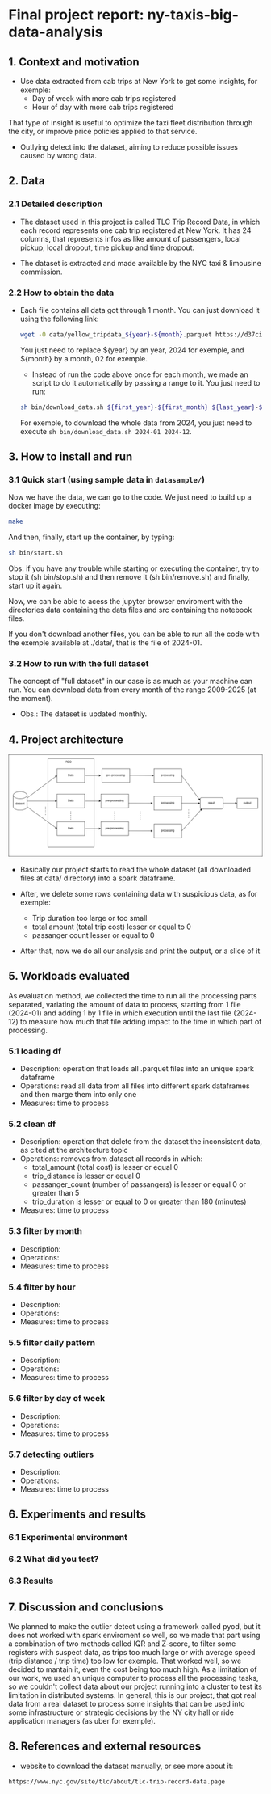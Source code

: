 # Final project report: ny-taxis-big-data-analysis

## 1. Context and motivation

- Use data extracted from cab trips at New York to get some insights, for exemple:
  - Day of week with more cab trips registered
  - Hour of day with more cab trips registered

That type of insight is useful to optimize the taxi fleet distribution through the city, or improve price policies applied to that service.

- Outlying detect into the dataset, aiming to reduce possible issues caused by wrong data.

## 2. Data

### 2.1 Detailed description

- The dataset used in this project is called TLC Trip Record Data, in which each record represents one cab trip registered at New York. It has 24 columns, that represents infos as like amount of passengers, local pickup, local dropout, time pickup and time dropout.

- The dataset is extracted and made available by the NYC taxi & limousine commission.

### 2.2 How to obtain the data

- Each file contains all data got through 1 month. You can just download it using the following link:

  ```sh
  wget -O data/yellow_tripdata_${year}-${month}.parquet https://d37ci6vzurychx.cloudfront.net/trip-data/yellow_tripdata_${year}-${month}.parquet
  ```

  You just need to replace ${year} by an year, 2024 for exemple, and ${month} by a month, 02 for exemple.

  - Instead of run the code above once for each month, we made an script to do it automatically by passing a range to it. You just need to run:

  ```sh
  sh bin/download_data.sh ${first_year}-${first_month} ${last_year}-${last_month}
  ```

  For exemple, to download the whole data from 2024, you just need to execute `sh bin/download_data.sh 2024-01 2024-12`.

## 3. How to install and run

### 3.1 Quick start (using sample data in `datasample/`)

Now we have the data, we can go to the code. We just need to build up a docker image by executing:

```sh
make
```

And then, finally, start up the container, by typing:

```sh
sh bin/start.sh
```

Obs: if you have any trouble while starting or executing the container, try to stop it (sh bin/stop.sh) and then remove it (sh bin/remove.sh) and finally, start up it again.

Now, we can be able to acess the jupyter browser enviroment with the directories data containing the data files and src containing the notebook files.

If you don't download another files, you can be able to run all the code with the exemple available at ./data/, that is the file of 2024-01.

### 3.2 How to run with the full dataset

The concept of "full dataset" in our case is as much as your machine can run. You can download data from every month of the range 2009-2025 (at the moment).

- Obs.: The dataset is updated monthly.

## 4. Project architecture

![archtecture proposal diagram](./misc/archtecture_proposal.png)

- Basically our project starts to read the whole dataset (all downloaded files at data/ directory) into a spark dataframe.
- After, we delete some rows containing data with suspicious data, as for exemple:

  - Trip duration too large or too small
  - total amount (total trip cost) lesser or equal to 0
  - passanger count lesser or equal to 0

- After that, now we do all our analysis and print the output, or a slice of it

## 5. Workloads evaluated

As evaluation method, we collected the time to run all the processing parts separated, variating the amount of data to process, starting from 1 file (2024-01) and adding 1 by 1 file in which execution until the last file (2024-12) to measure how much that file adding impact to the time in which part of processing.

### 5.1 loading df

- Description: operation that loads all .parquet files into an unique spark dataframe
- Operations: read all data from all files into different spark dataframes and then marge them into only one
- Measures: time to process

### 5.2 clean df

- Description: operation that delete from the dataset the inconsistent data, as cited at the architecture topic
- Operations: removes from dataset all records in which:
  - total_amount (total cost) is lesser or equal 0
  - trip_distance is lesser or equal 0
  - passanger_count (number of passangers) is lesser or equal 0 or greater than 5
  - trip_duration is lesser or equal to 0 or greater than 180 (minutes)
- Measures: time to process

### 5.3 filter by month

- Description:
- Operations:
- Measures: time to process

### 5.4 filter by hour

- Description:
- Operations:
- Measures: time to process

### 5.5 filter daily pattern

- Description:
- Operations:
- Measures: time to process

### 5.6 filter by day of week

- Description:
- Operations:
- Measures: time to process

### 5.7 detecting outliers

- Description:
- Operations:
- Measures: time to process

## 6. Experiments and results

### 6.1 Experimental environment

### 6.2 What did you test?

### 6.3 Results

## 7. Discussion and conclusions

We planned to make the outlier detect using a framework called pyod, but it does not worked with spark enviroment so well, so we made that part using a combination of two methods called IQR and Z-score, to filter some registers with suspect data, as trips too much large or with average speed (trip distance / trip time) too low for exemple. That worked well, so we decided to mantain it, even the cost being too much high.
As a limitation of our work, we used an unique computer to process all the processing tasks, so we couldn't collect data about our project running into a cluster to test its limitation in distributed systems.
In general, this is our project, that got real data from a real dataset to process some insights that can be used into some infrastructure or strategic decisions by the NY city hall or ride application managers (as uber for exemple).

## 8. References and external resources

- website to download the dataset manually, or see more about it:

```
https://www.nyc.gov/site/tlc/about/tlc-trip-record-data.page
```
